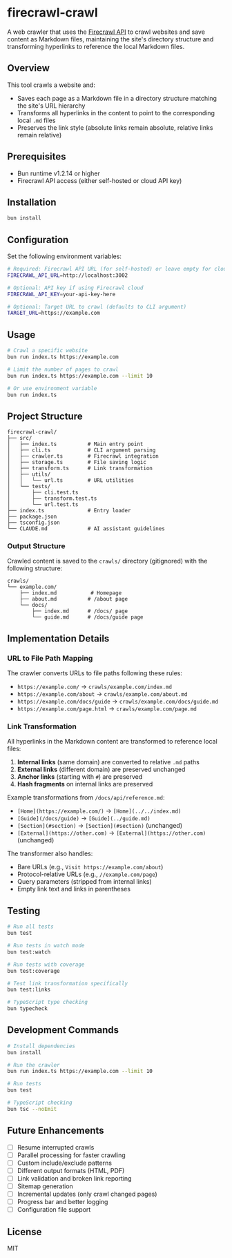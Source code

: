# firecrawl-crawl

A web crawler that uses the [Firecrawl API](https://firecrawl.dev/docs/api) to crawl websites and save content as Markdown files, maintaining the site's directory structure and transforming hyperlinks to reference the local Markdown files.

## Overview

This tool crawls a website and:
- Saves each page as a Markdown file in a directory structure matching the site's URL hierarchy
- Transforms all hyperlinks in the content to point to the corresponding local `.md` files
- Preserves the link style (absolute links remain absolute, relative links remain relative)

## Prerequisites

- Bun runtime v1.2.14 or higher
- Firecrawl API access (either self-hosted or cloud API key)

## Installation

```bash
bun install
```

## Configuration

Set the following environment variables:

```bash
# Required: Firecrawl API URL (for self-hosted) or leave empty for cloud
FIRECRAWL_API_URL=http://localhost:3002

# Optional: API key if using Firecrawl cloud
FIRECRAWL_API_KEY=your-api-key-here

# Optional: Target URL to crawl (defaults to CLI argument)
TARGET_URL=https://example.com
```

## Usage

```bash
# Crawl a specific website
bun run index.ts https://example.com

# Limit the number of pages to crawl
bun run index.ts https://example.com --limit 10

# Or use environment variable
bun run index.ts
```

## Project Structure

```
firecrawl-crawl/
├── src/
│   ├── index.ts          # Main entry point
│   ├── cli.ts            # CLI argument parsing
│   ├── crawler.ts        # Firecrawl integration
│   ├── storage.ts        # File saving logic
│   ├── transform.ts      # Link transformation
│   ├── utils/
│   │   └── url.ts        # URL utilities
│   └── tests/
│       ├── cli.test.ts
│       ├── transform.test.ts
│       └── url.test.ts
├── index.ts              # Entry loader
├── package.json
├── tsconfig.json
└── CLAUDE.md             # AI assistant guidelines
```

### Output Structure

Crawled content is saved to the `crawls/` directory (gitignored) with the following structure:

```
crawls/
└── example.com/
    ├── index.md           # Homepage
    ├── about.md          # /about page
    └── docs/
        ├── index.md      # /docs/ page
        └── guide.md      # /docs/guide page
```

## Implementation Details

### URL to File Path Mapping

The crawler converts URLs to file paths following these rules:
- `https://example.com/` → `crawls/example.com/index.md`
- `https://example.com/about` → `crawls/example.com/about.md`
- `https://example.com/docs/guide` → `crawls/example.com/docs/guide.md`
- `https://example.com/page.html` → `crawls/example.com/page.md`

### Link Transformation

All hyperlinks in the Markdown content are transformed to reference local files:

1. **Internal links** (same domain) are converted to relative `.md` paths
2. **External links** (different domain) are preserved unchanged
3. **Anchor links** (starting with `#`) are preserved
4. **Hash fragments** on internal links are preserved

Example transformations from `/docs/api/reference.md`:
- `[Home](https://example.com/)` → `[Home](../../index.md)`
- `[Guide](/docs/guide)` → `[Guide](../guide.md)`
- `[Section](#section)` → `[Section](#section)` (unchanged)
- `[External](https://other.com)` → `[External](https://other.com)` (unchanged)

The transformer also handles:
- Bare URLs (e.g., `Visit https://example.com/about`)
- Protocol-relative URLs (e.g., `//example.com/page`)
- Query parameters (stripped from internal links)
- Empty link text and links in parentheses

## Testing

```bash
# Run all tests
bun test

# Run tests in watch mode
bun test:watch

# Run tests with coverage
bun test:coverage

# Test link transformation specifically
bun test:links

# TypeScript type checking
bun typecheck
```

## Development Commands

```bash
# Install dependencies
bun install

# Run the crawler
bun run index.ts https://example.com --limit 10

# Run tests
bun test

# TypeScript checking
bun tsc --noEmit
```

## Future Enhancements

- [ ] Resume interrupted crawls
- [ ] Parallel processing for faster crawling
- [ ] Custom include/exclude patterns
- [ ] Different output formats (HTML, PDF)
- [ ] Link validation and broken link reporting
- [ ] Sitemap generation
- [ ] Incremental updates (only crawl changed pages)
- [ ] Progress bar and better logging
- [ ] Configuration file support

## License

MIT

